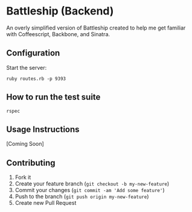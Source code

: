 # Battleship (Backend)
An overly simplified version of Battleship created to help me get familiar with Coffeescript, Backbone, and Sinatra.

## Configuration
Start the server:  
```
ruby routes.rb -p 9393
```

## How to run the test suite
```
rspec
```

## Usage Instructions
[Coming Soon]

## Contributing
1. Fork it
2. Create your feature branch (`git checkout -b my-new-feature`)
3. Commit your changes (`git commit -am 'Add some feature'`)
4. Push to the branch (`git push origin my-new-feature`)
5. Create new Pull Request
